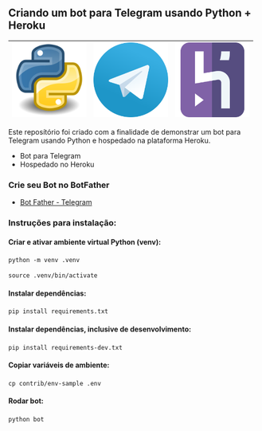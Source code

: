 ## Criando um bot para Telegram usando Python + Heroku

<table>
<thead>
  <tr>
    <th><img src="src/Python.png" alt="Python" width="150px"></th>
    <th><img src="src/telegram.png" alt="Telegram" width="150px"></th>
    <th><img src="src/heroku.png" alt="Heroku" width="150px"></th>
  </tr>
</thead>
</table>

Este reposítório foi criado com a finalidade de demonstrar um bot para Telegram usando Python e hospedado na plataforma
Heroku.

- Bot para Telegram
- Hospedado no Heroku

### Crie seu Bot no BotFather

* [Bot Father - Telegram](https://telegram.me/BotFather)

### <strong>Instruções para instalação</strong>:

#### Criar e ativar ambiente virtual Python (venv):

```python -m venv .venv```

```source .venv/bin/activate```

#### <strong>Instalar dependências</strong>:

```pip install requirements.txt```

#### <strong>Instalar dependências, inclusive de desenvolvimento</strong>:

```pip install requirements-dev.txt```

#### Copiar variáveis de ambiente:

```cp contrib/env-sample .env```

#### Rodar bot:

```python bot```